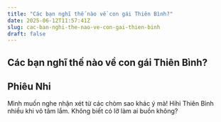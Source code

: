 ```yaml
---
title: "Các bạn nghĩ thế nào về con gái Thiên Bình?"
date: 2025-06-12T11:57:41Z
slug: cac-ban-nghi-the-nao-ve-con-gai-thien-binh
draft: false
---
```


## Các bạn nghĩ thế nào về con gái Thiên Bình?

## Phiêu Nhi

Mình muốn nghe nhận xét từ các chòm sao khác ý mà! Hihi
Thiên Bình nhiều khi vô tâm lắm. Không biết có lỡ làm ai buồn không?